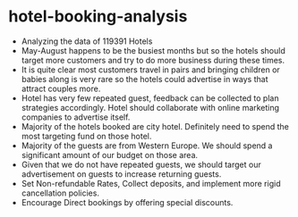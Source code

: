 # hotel-booking-analysis
* Analyzing the data of  119391 Hotels
* May-August happens to be the busiest months but so the hotels should target more customers and try to do more business during these times.
* It is quite clear most customers travel in pairs and bringing children or babies along is very rare so the hotels could advertise in ways that attract couples more.
* Hotel has very few repeated guest, feedback can be collected to plan strategies accordingly. Hotel should collaborate with online marketing companies to advertise itself.
* Majority of the hotels booked are city hotel. Definitely need to spend the most targeting fund on those hotel.
* Majority of the guests are from Western Europe. We should spend a significant amount of our budget on those area.
* Given that we do not have repeated guests, we should target our advertisement on guests to increase returning guests.
* Set Non-refundable Rates, Collect deposits, and implement more rigid cancellation policies.
* Encourage Direct bookings by offering special discounts.
